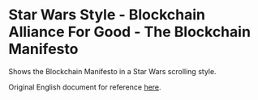 # Star Wars Style - Blockchain Alliance For Good - The Blockchain Manifesto

Shows the Blockchain Manifesto in a Star Wars scrolling style.

Original English document for reference [here](https://github.com/seratio/BlockchainManifesto/blob/master/The%20Blockchain%20Manifesto%20(27%20April%202017).pdf).
